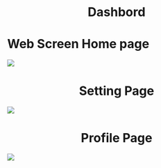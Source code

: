 
 <h1 align="center">
 Dashbord

</h1>
<h1>Web Screen Home page </h1>
<img align="center" src="https://user-images.githubusercontent.com/57854391/192365619-94f92616-2c94-4ab0-83e7-67667be88f22.png">

 

 <h1 align="center">
 Setting Page
</h1>
<img align="center" src="https://user-images.githubusercontent.com/57854391/196708219-6c7429e3-e806-4d77-bb35-827c8767746e.png">


 <h1 align="center">
 Profile Page
</h1>
<img align="center" src="https://user-images.githubusercontent.com/57854391/197065256-c3d93fe2-2b41-4027-99d4-5ece22f82a14.png">

 